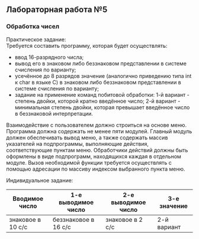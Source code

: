 ## Лабораторная работа №5
### Обработка чисел

Практическое задание: \
Требуется составить программу, которая будет осуществлять:
- ввод 16-разрядного числа;
- вывод его в знаковом либо беззнаковом представлении в системе счисления по
варианту;
- усечённое до 8 разрядов значение (аналогично приведению типа int к char в
языке C) в знаковом либо беззнаковом представлении в системе счисления по
варианту;
- задание на применение команд побитовой обработки: 1-й вариант - степень
двойки, которой кратно введённое число; 2-й вариант - минимальная степень
двойки, которая превышает введённое число в беззнаковой интерпретации.

Взаимодействие с пользователем должно строиться на основе меню. Программа
должна содержать не менее пяти модулей. Главный модуль должен обеспечивать
вывод меню, а также содержать массив указателей на подпрограммы, выполняющие
действия, соответствующие пунктам меню. Обработчики действий должны быть
оформлены в виде подпрограмм, находящихся каждая в отдельном модуле. Вызов
необходимой функции требуется осуществлять с помощью адресации по массиву
индексом выбранного пункта меню.

Индивидуальное задание: 

| Вводимое число    | 1-е выводимое число  | 2-е выводимое число | 3-е значение |
|-------------------|----------------------|---------------------|--------------|
| знаковое в 10 с/с | беззнаковое в 16 с/с | знаковое в 2 с/c    | 2-й вариант  |
